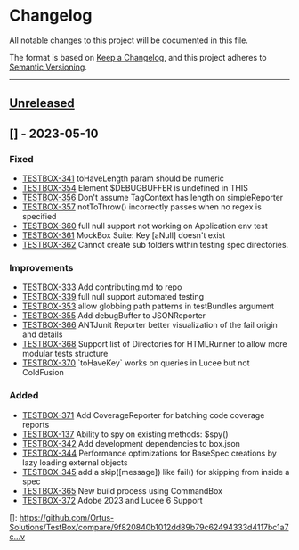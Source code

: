 # Changelog

All notable changes to this project will be documented in this file.

The format is based on [Keep a Changelog](https://keepachangelog.com/en/1.0.0/),
and this project adheres to [Semantic Versioning](https://semver.org/spec/v2.0.0.html).

* * *

## [Unreleased]

## [] - 2023-05-10

### Fixed

- [TESTBOX-341](https://ortussolutions.atlassian.net/browse/TESTBOX-341) toHaveLength param should be numeric
- [TESTBOX-354](https://ortussolutions.atlassian.net/browse/TESTBOX-354) Element $DEBUGBUFFER is undefined in THIS
- [TESTBOX-356](https://ortussolutions.atlassian.net/browse/TESTBOX-356) Don't assume TagContext has length on simpleReporter
- [TESTBOX-357](https://ortussolutions.atlassian.net/browse/TESTBOX-357) notToThrow() incorrectly passes when no regex is specified
- [TESTBOX-360](https://ortussolutions.atlassian.net/browse/TESTBOX-360) full null support not working on Application env test
- [TESTBOX-361](https://ortussolutions.atlassian.net/browse/TESTBOX-361)  MockBox Suite: Key \[aNull] doesn't exist
- [TESTBOX-362](https://ortussolutions.atlassian.net/browse/TESTBOX-362) Cannot create sub folders within testing spec directories.

### Improvements

- [TESTBOX-333](https://ortussolutions.atlassian.net/browse/TESTBOX-333) Add contributing.md to repo
- [TESTBOX-339](https://ortussolutions.atlassian.net/browse/TESTBOX-339) full null support automated testing
- [TESTBOX-353](https://ortussolutions.atlassian.net/browse/TESTBOX-353) allow globbing path patterns in testBundles argument
- [TESTBOX-355](https://ortussolutions.atlassian.net/browse/TESTBOX-355) Add debugBuffer to JSONReporter
- [TESTBOX-366](https://ortussolutions.atlassian.net/browse/TESTBOX-366) ANTJunit Reporter better visualization of the fail origin and details
- [TESTBOX-368](https://ortussolutions.atlassian.net/browse/TESTBOX-368) Support list of Directories for HTMLRunner to allow more modular tests structure
- [TESTBOX-370](https://ortussolutions.atlassian.net/browse/TESTBOX-370) \`toHaveKey\` works on queries in Lucee but not ColdFusion

### Added

- [TESTBOX-371](https://ortussolutions.atlassian.net/browse/TESTBOX-371) Add CoverageReporter for batching code coverage reports
- [TESTBOX-137](https://ortussolutions.atlassian.net/browse/TESTBOX-137) Ability to spy on existing methods: $spy()
- [TESTBOX-342](https://ortussolutions.atlassian.net/browse/TESTBOX-342) Add development dependencies to box.json
- [TESTBOX-344](https://ortussolutions.atlassian.net/browse/TESTBOX-344) Performance optimizations for BaseSpec creations by lazy loading external objects
- [TESTBOX-345](https://ortussolutions.atlassian.net/browse/TESTBOX-345) add a skip(\[message]) like fail() for skipping from inside a spec
- [TESTBOX-365](https://ortussolutions.atlassian.net/browse/TESTBOX-365) New build process using CommandBox
- [TESTBOX-372](https://ortussolutions.atlassian.net/browse/TESTBOX-372) Adobe 2023 and Lucee 6 Support

[Unreleased]: https://github.com/Ortus-Solutions/TestBox/compare/v...HEAD

[]: https://github.com/Ortus-Solutions/TestBox/compare/9f820840b1012dd89b79c62494333d4117bc1a7c...v
